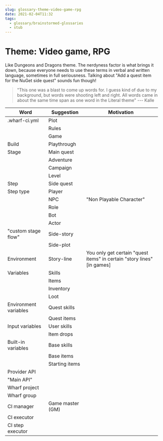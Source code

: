 ```yaml
---
slug: glossary-theme-video-game-rpg
date: 2021-02-04T11:32
tags: 
  - glossary/brainstormed-glossaries
  - stub
---
```


# Theme: Video game, RPG

Like Dungeons and Dragons theme. The nerdyness factor is what brings it down,
because everyone needs to use these terms in verbal and written language,
sometimes in full seriousness. Talking about "Add a quest item for the NuGet side
quest" sounds fun though!

> "This one was a blast to come up words for. I guess kind of due to my
> background, but words were shooting left and right. All words came in about the
> same time span as one word in the Literal theme"
> --- Kalle

| Word | Suggestion | Motivation |
| ---- | ---------- | ---------- |
| .wharf-ci.yml | Plot |
| | Rules |
| | Game |
| Build | Playthrough |
| Stage | Main quest |
| | Adventure |
| | Campaign |
| | Level |
| Step | Side quest |
| Step type | Player |
| | NPC | "Non Playable Character"
| | Role |
| | Bot |
| | Actor |
| "custom stage flow" | Side-story |
| | Side-plot |
| Environment | Story-line | You only get certain "quest items" in certain "story lines" [in games]
| Variables | Skills |
| | Items |
| | Inventory |
| | Loot |
| Environment variables | Quest skills |
| | Quest items |
| Input variables | User skills |
| | Item drops |
| Built-in variables | Base skills |
| | Base items |
| | Starting items |
| Provider API | |
| "Main API" | |
| Wharf project | |
| Wharf group | |
| CI manager | Game master (GM) |
| CI executor | |
| CI step executor | |
